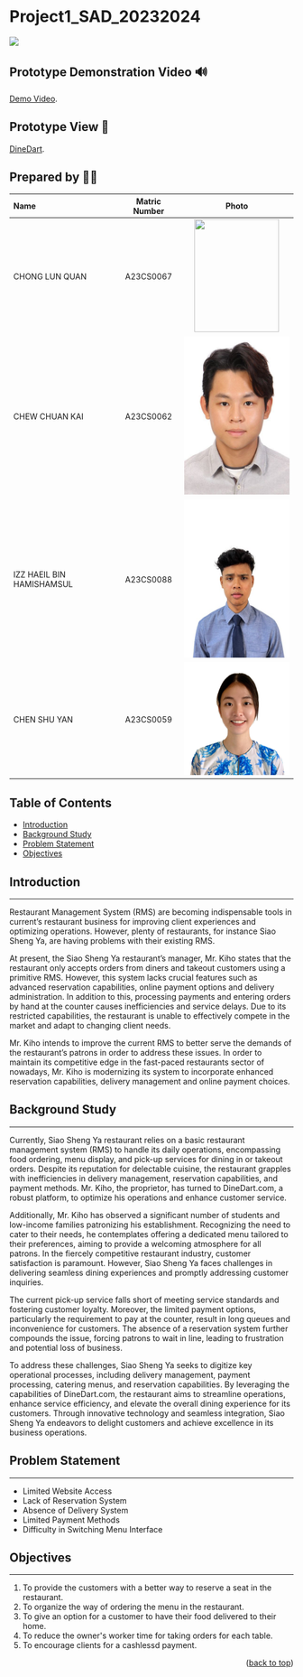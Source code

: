 # Project1_SAD_20232024

<image src = "image/restaurant2.webp">

## Prototype Demonstration Video :loud_sound: 
[Demo Video](https://youtu.be/6k4fXaN-0MI).

## Prototype View :iphone:
[DineDart](https://pr.to/T0VCNJ/).

## Prepared by 🧑‍💻

| Name             | Matric Number | Photo                                                         |
| :---------------- | :-------------: | :------------------------------------------------------------: |
| CHONG LUN QUAN          | A23CS0067        | <img src="https://github.com/ChuanKai1410/Project1_SAD_20232024/assets/147676251/35322cb7-8a85-4dd2-9d53-9e2f8e21d608" width=150px, height=200px>    |
| CHEW CHUAN KAI            | A23CS0062     | <img src="image/chuankai.jpg" width=200px height=280px>    |
| IZZ HAEIL BIN HAMISHAMSUL                | A23CS0088       | <img src="image/haeil.jpg" width=200px, height=280px>         |
| CHEN SHU YAN           | A23CS0059     | <img src="image/sy.jpg" width=200px, height=200px>    |

## Table of Contents

- [Introduction](#introduction)
- [Background Study](#background-study)
- [Problem Statement](#problem-statement)
- [Objectives](#objectives)


## Introduction
----
Restaurant Management System (RMS) are becoming indispensable tools in current’s restaurant business for improving client experiences and optimizing operations. However, plenty of restaurants, for instance Siao Sheng Ya, are having problems with their existing RMS. 

At present, the Siao Sheng Ya restaurant’s manager, Mr. Kiho states that the restaurant only accepts orders from diners and takeout customers using a primitive RMS. However, this system lacks crucial features such as advanced reservation capabilities, online payment options and delivery administration. In addition to this, processing payments and entering orders by hand at the counter causes inefficiencies and service delays. Due to its restricted capabilities, the restaurant is unable to effectively compete in the market and adapt to changing client needs. 

Mr. Kiho intends to improve the current RMS to better serve the demands of the restaurant’s patrons in order to address these issues. In order to maintain its competitive edge in the fast-paced restaurants sector of nowadays, Mr. Kiho is modernizing its system to incorporate enhanced reservation capabilities, delivery management and online payment choices. 


## Background Study
---
Currently, Siao Sheng Ya restaurant relies on a basic restaurant management system (RMS) to handle its daily operations, encompassing food ordering, menu display, and pick-up services for dining in or takeout orders. Despite its reputation for delectable cuisine, the restaurant grapples with inefficiencies in delivery management, reservation capabilities, and payment methods. Mr. Kiho, the proprietor, has turned to DineDart.com, a robust platform, to optimize his operations and enhance customer service.

Additionally, Mr. Kiho has observed a significant number of students and low-income families patronizing his establishment. Recognizing the need to cater to their needs, he contemplates offering a dedicated menu tailored to their preferences, aiming to provide a welcoming atmosphere for all patrons. In the fiercely competitive restaurant industry, customer satisfaction is paramount. However, Siao Sheng Ya faces challenges in delivering seamless dining experiences and promptly addressing customer inquiries.

The current pick-up service falls short of meeting service standards and fostering customer loyalty. Moreover, the limited payment options, particularly the requirement to pay at the counter, result in long queues and inconvenience for customers. The absence of a reservation system further compounds the issue, forcing patrons to wait in line, leading to frustration and potential loss of business.

To address these challenges, Siao Sheng Ya seeks to digitize key operational processes, including delivery management, payment processing, catering menus, and reservation capabilities. By leveraging the capabilities of DineDart.com, the restaurant aims to streamline operations, enhance service efficiency, and elevate the overall dining experience for its customers. Through innovative technology and seamless integration, Siao Sheng Ya endeavors to delight customers and achieve excellence in its business operations.


## Problem Statement
---
- Limited Website Access
- Lack of Reservation System
- Absence of Delivery System
- Limited Payment Methods
- Difficulty in Switching Menu Interface


## Objectives
---
1. To provide the customers with a better way to reserve a seat in the restaurant.
2. To organize the way of ordering the menu in the restaurant.
3. To give an option for a customer to have their food delivered to their home.
4. To reduce the owner's worker time for taking orders for each table.
5. To encourage clients for a cashlessd payment.
<p align="right">(<a href="#Project1_SAD_20232024">back to top</a>)</p>
